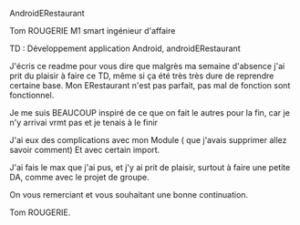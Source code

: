 AndroidERestaurant

Tom ROUGERIE M1 smart ingénieur d'affaire

TD : Développement application Android, androidERestaurant

J'écris ce readme pour vous dire que malgrès ma semaine d'absence
j'ai prit du plaisir à faire ce TD, même si ça été très très dure de reprendre certaine base.
Mon ERestaurant n'est pas parfait, pas mal de fonction sont fonctionnel.

Je me suis BEAUCOUP inspiré de ce que on fait le autres pour la fin, car je n'y arrivai vrmt pas et je tenais à le finir

J'ai eux des complications avec mon Module ( que j'avais supprimer allez savoir comment)
Et avec certain import.

J'ai fais le max que j'ai pus, et j'y ai prit de plaisir, surtout à faire une petite DA, comme avec le projet de groupe.

On vous remerciant et vous souhaitant une bonne continuation.

Tom ROUGERIE.
